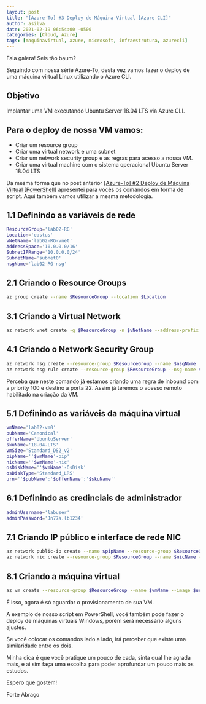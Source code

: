 ```yaml
---
layout: post
title: "[Azure-To] #3 Deploy de Máquina Virtual [Azure CLI]"
author: asilva
date: 2021-02-19 06:54:00 -0500
categories: [Cloud, Azure]
tags: [maquinavirtual, azure, microsoft, infraestrutura, azurecli]
---
```


Fala galera! Seis tão baum?

Seguindo com nossa série Azure-To, desta vez vamos fazer o deploy de uma máquina virtual Linux utilizando o Azure CLI.

## **Objetivo**

Implantar uma VM executando Ubuntu Server 18.04 LTS via Azure CLI.

## **Para o deploy de nossa VM vamos:**

* Criar um resource group
* Criar uma virtual network e uma subnet
* Criar um network security group e as regras para acesso a nossa VM.
* Criar uma virtual machine com o sistema operacional Ubuntu Server 18.04 LTS

Da mesma forma que no post anterior [[Azure-To] #2 Deploy de Máquina Virtual [PowerShell]](https://unicast.com.br/posts/azure-to-2-deploy-de-maquina-virtual-powershell/) apresentei para vocês os comandos em forma de script. Aqui também vamos utilizar a mesma metodologia.

## **1.1 Definindo as variáveis de rede**

```bash
ResourceGroup='lab02-RG'
Location='eastus'
vNetName='lab02-RG-vnet'
AddressSpace='10.0.0.0/16'
SubnetIPRange='10.0.0.0/24' 
SubnetName='subnet0'
nsgName='lab02-RG-nsg'
```

## **2.1 Criando o Resource Groups**

```bash
az group create --name $ResourceGroup --location $Location
```

## **3.1 Criando a Virtual Network**

```bash
az network vnet create -g $ResourceGroup -n $vNetName --address-prefix $AddressSpace --subnet-name $SubnetName --subnet-prefix $SubnetIPRange
```

## **4.1 Criando o Network Security Group**

```bash
az network nsg create --resource-group $ResourceGroup --name $nsgName
az network nsg rule create --resource-group $ResourceGroup --nsg-name $nsgName --name allow-vm-access --access Allow --protocol Tcp --direction Inbound --priority 100 --source-address-prefix "*" --source-port-range "*" --destination-address-prefix "*" --destination-port-range 22
```
Perceba que neste comando já estamos criando uma regra de inbound com a priority 100 e destino a porta 22. Assim já teremos o acesso remoto habilitado na criação da VM.

## **5.1 Definindo as variáveis da máquina virtual**

```bash
vmName='lab02-vm0'
pubName='Canonical'
offerName='UbuntuServer'
skuName='18.04-LTS'
vmSize='Standard_DS2_v2'
pipName=''$vmName'-pip' 
nicName=''$vmName'-nic'
osDiskName=''$vmName'-OsDisk'
osDiskType='Standard_LRS'
urn=''$pubName':'$offerName':'$skuName''
```

## **6.1 Definindo as credinciais de administrador**

```bash
adminUsername='labuser'
adminPassword='Jn77a.lb1234'
```

## **7.1 Criando IP público e interface de rede NIC**

```bash
az network public-ip create --name $pipName --resource-group $ResourceGroup
az network nic create --resource-group $ResourceGroup --name $nicName --vnet-name $vNetName --subnet $SubnetName --public-ip-address $pipName --network-security-group $nsgName
```

## **8.1 Criando a máquina virtual**

```bash
az vm create --resource-group $ResourceGroup --name $vmName --image $urn:latest --os-disk-name $osDiskName --size $vmSize --storage-sku $osDiskType --admin-username $adminUsername --admin-password $adminPassword --nics $nicName
```

É isso, agora é só aguardar o provisionamento de sua VM.

A exemplo de nosso script em PowerShell, você também pode fazer o deploy de máquinas virtuais Windows, porém será necessário alguns ajustes.

Se você colocar os comandos lado a lado, irá perceber que existe uma similaridade entre os dois.

Minha dica é que você pratique um pouco de cada, sinta qual lhe agrada mais, e ai sim faça uma escolha para poder aprofundar um pouco mais os estudos.

Espero que gostem!

Forte Abraço

